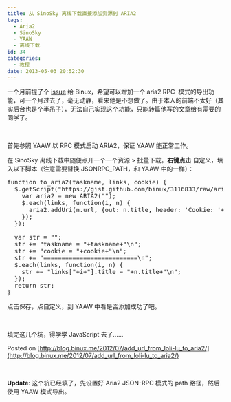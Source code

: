 ```yaml
---
title: 从 SinoSky 离线下载直接添加资源到 ARIA2
tags:
  - Aria2
  - SinoSky
  - YAAW
  - 离线下载
id: 34
categories:
  - 教程
date: 2013-05-03 20:52:30
---
```


一个月前提了个 [issue](https://github.com/binux/lixian.xunlei/issues/40) 给 Binux，希望可以增加一个 aria2 RPC  模式的导出功能，可一个月过去了，毫无动静，看来他是不想做了。由于本人的前端不太好（其实后台也是个半吊子），无法自己实现这个功能，只能转篇他写的文章给有需要的同学了。

&nbsp;

首先参照 YAAW 以 RPC 模式启动 ARIA2，保证 YAAW 能正常工作。

在 SinoSky 离线下载中随便点开一个一个资源 &gt; 批量下载。**右键点击** 自定义，填入以下脚本（注意需要替换 JSONRPC_PATH，和 YAAW 中的一样）：

<pre class="lang:javascript " >
function to_aria2(taskname, links, cookie) {
  $.getScript("https://gist.github.com/binux/3116833/raw/aria2jsonrpc.js", function() {
    var aria2 = new ARIA2("<your rpc path>");
    $.each(links, function(i, n) {
      aria2.addUri(n.url, {out: n.title, header: 'Cookie: '+cookie});
    });
  });

  var str = "";
  str += "taskname = "+taskname+"\n";
  str += "cookie = "+cookie+"\n";
  str += "==========================\n";
  $.each(links, function(i, n) {
    str += "links["+i+"].title = "+n.title+"\n";
  });
  return str;
}
</pre>

点击保存，点自定义，到 YAAW 中看是否添加成功了吧。

&nbsp;

填完这几个坑，得学学 JavaScript 去了……

Posted on [http://blog.binux.me/2012/07/add_url_from_loli-lu_to_aria2/](http://blog.binux.me/2012/07/add_url_from_loli-lu_to_aria2/)

&nbsp;

**Update**:
这个坑已经填了，先设置好 Aria2 JSON-RPC 模式的 path 路径，然后使用 YAAW 模式导出。